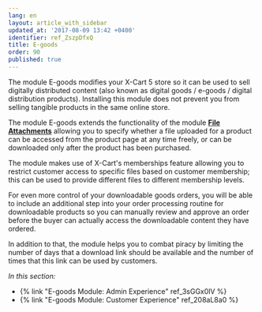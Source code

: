 ```yaml
---
lang: en
layout: article_with_sidebar
updated_at: '2017-08-09 13:42 +0400'
identifier: ref_ZszpDfxQ
title: E-goods
order: 90
published: true
---
```

The module E-goods modifies your X-Cart 5 store so it can be used to sell digitally distributed content (also known as digital goods / e-goods / digital distribution products). Installing this module does not prevent you from selling tangible products in the same online store.

The module E-goods extends the functionality of the module [**File Attachments**](https://market.x-cart.com/addons/file-attachments.html "E-goods") allowing you to specify whether a file uploaded for a product can be accessed from the product page at any time freely, or can be downloaded only after the product has been purchased. 

The module makes use of X-Cart's memberships feature allowing you to restrict customer access to specific files based on customer membership; this can be used to provide different files to different membership levels.

For even more control of your downloadable goods orders, you will be able to include an additional step into your order processing routine for downloadable products so you can manually review and approve an order before the buyer can actually access the downloadable content they have ordered.  

In addition to that, the module helps you to combat piracy by limiting the number of days that a download link should be available and the number of times that this link can be used by customers.




_In this section:_

* {% link "E-goods Module: Admin Experience" ref_3sGGx0lV %}
* {% link "E-goods Module: Customer Experience" ref_208aL8a0 %}

